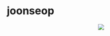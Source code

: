 # joonseop
<div align= "center">
    <img src="https://capsule-render.vercel.app/api?type=rounded&color=gradient&height=120&text=JoonSeop's%20GitHub&animation=&fontColor=000000&fontSize=70" />
    </div>
    
    
